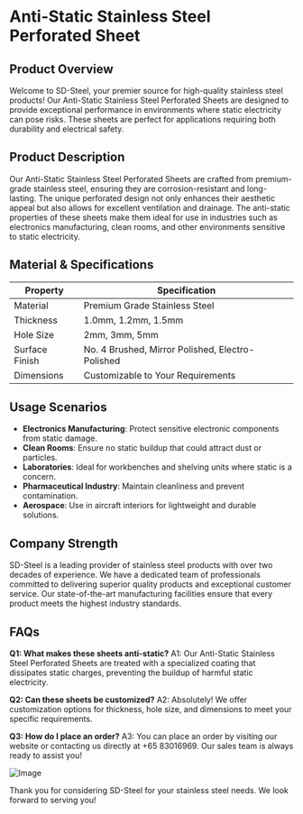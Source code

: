 # Anti-Static Stainless Steel Perforated Sheet

## Product Overview
Welcome to SD-Steel, your premier source for high-quality stainless steel products! Our Anti-Static Stainless Steel Perforated Sheets are designed to provide exceptional performance in environments where static electricity can pose risks. These sheets are perfect for applications requiring both durability and electrical safety.

## Product Description
Our Anti-Static Stainless Steel Perforated Sheets are crafted from premium-grade stainless steel, ensuring they are corrosion-resistant and long-lasting. The unique perforated design not only enhances their aesthetic appeal but also allows for excellent ventilation and drainage. The anti-static properties of these sheets make them ideal for use in industries such as electronics manufacturing, clean rooms, and other environments sensitive to static electricity.

## Material & Specifications
| Property           | Specification                           |
|--------------------|-----------------------------------------|
| Material           | Premium Grade Stainless Steel           |
| Thickness          | 1.0mm, 1.2mm, 1.5mm                     |
| Hole Size          | 2mm, 3mm, 5mm                           |
| Surface Finish     | No. 4 Brushed, Mirror Polished, Electro-Polished |
| Dimensions         | Customizable to Your Requirements       |

## Usage Scenarios
- **Electronics Manufacturing**: Protect sensitive electronic components from static damage.
- **Clean Rooms**: Ensure no static buildup that could attract dust or particles.
- **Laboratories**: Ideal for workbenches and shelving units where static is a concern.
- **Pharmaceutical Industry**: Maintain cleanliness and prevent contamination.
- **Aerospace**: Use in aircraft interiors for lightweight and durable solutions.

## Company Strength
SD-Steel is a leading provider of stainless steel products with over two decades of experience. We have a dedicated team of professionals committed to delivering superior quality products and exceptional customer service. Our state-of-the-art manufacturing facilities ensure that every product meets the highest industry standards.

## FAQs
**Q1: What makes these sheets anti-static?**
A1: Our Anti-Static Stainless Steel Perforated Sheets are treated with a specialized coating that dissipates static charges, preventing the buildup of harmful static electricity.

**Q2: Can these sheets be customized?**
A2: Absolutely! We offer customization options for thickness, hole size, and dimensions to meet your specific requirements.

**Q3: How do I place an order?**
A3: You can place an order by visiting our website or contacting us directly at +65 83016969. Our sales team is always ready to assist you!

![Image](https://github.com/user-attachments/assets/2567258e-e124-4816-932d-1809bd27ef0b)

Thank you for considering SD-Steel for your stainless steel needs. We look forward to serving you!